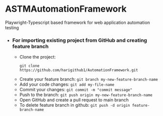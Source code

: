 # ASTMAutomationFramework
Playwright-Typescript based framework for web application automation testing
- ### For importing existing project from GitHub and creating feature branch
  - Clone the project:
    ````
    git clone https://github.com/harigithub1/AutomationFramework.git
    ````
  - Create your feature branch: `git branch my-new-feature-branch-name`
  - Add your code changes: `git add my-file-name`
  - Commit your changes: `git commit -m "commit message"`
  - Push to the branch: `git push origin my-new-feature-branch-name`
  - Open GitHub and create a pull request to main branch
  - To delete feature branch in github: `git push -d origin feature-branch-name`